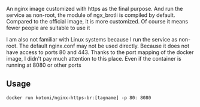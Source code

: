 An nginx image customized with https as the final purpose. And run the service as non-root, the module of ngx_brotli is compiled by default. Compared to the official image, it is more customized. Of course it means fewer people are suitable to use it

I am also not familiar with Linux systems because I run the service as non-root. The default nginx.conf may not be used directly. Because it does not have access to ports 80 and 443. Thanks to the port mapping of the docker image, I didn't pay much attention to this place. Even if the container is running at 8080 or other ports

## Usage

```
docker run kotomi/nginx-https-br:[tagname] -p 80: 8080
```
